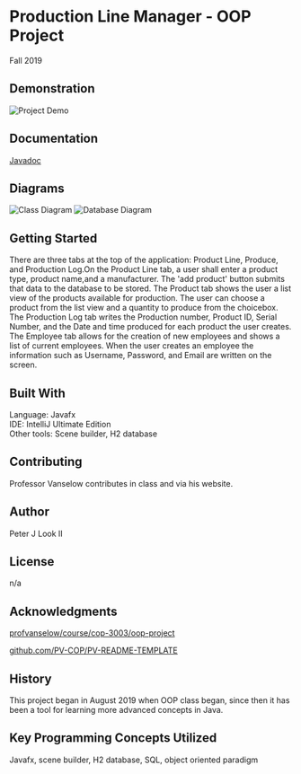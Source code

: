 # Production Line Manager - OOP Project
Fall 2019
## Demonstration
![Project Demo](https://user-images.githubusercontent.com/54293097/70383044-2ef52400-1935-11ea-893f-fe3080f6b30e.gif)
## Documentation
[Javadoc](https://plook239.github.io/ProductLine_OOP_FXDD/)
## Diagrams
![Class Diagram](https://user-images.githubusercontent.com/54293097/70383080-b80c5b00-1935-11ea-95d3-9b509bbb4ce9.jpg)
![Database Diagram](https://user-images.githubusercontent.com/54293097/70384047-8f409180-1946-11ea-8e16-0009c38b0b2e.jpg)
## Getting Started
There are three tabs at the top of the application: Product Line, Produce, and Production Log.On the Product Line tab, a user shall enter a product type, product name,and a manufacturer. The 'add product' button submits that data to the database to be stored.
The Product tab shows the user a list view of the products available for production. The user can choose a product from the list view and a quantity to produce from the choicebox. The Production Log tab writes the Production number, Product ID, Serial Number, and the Date and time produced for each product the user creates. The Employee tab allows for the creation of new employees and shows a list of current employees. When the user creates an employee the information such as Username, Password, and Email are written on the screen.
## Built With
Language: Javafx \
IDE: IntelliJ Ultimate Edition \
Other tools: Scene builder, H2 database
## Contributing
Professor Vanselow contributes in class and via his website.
## Author
Peter J Look II
## License
n/a
## Acknowledgments
[profvanselow/course/cop-3003/oop-project](https://sites.google.com/site/profvanselow/course/cop-3003/oop-project)

[github.com/PV-COP/PV-README-TEMPLATE](https://github.com/PV-COP/PV-README-TEMPLATE)
## History
This project began in August 2019 when OOP class began, since then it has been a tool for learning more advanced concepts in Java.
## Key Programming Concepts Utilized
Javafx, scene builder, H2 database, SQL, object oriented paradigm
